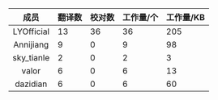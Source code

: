 |    成员    | 翻译数 | 校对数 | 工作量/个 | 工作量/KB |
| :--------: | ------ | ------ | --------- | --------- |
| LYOfficial | 13     | 36     | 36        | 205       |
| Annijiang  | 9      | 0      | 9         | 98        |
| sky_tianle | 2      | 0      | 2         | 3         |
|   valor    | 6      | 0      | 6         | 13        |
|  dazidian  | 6      | 0      | 6         | 60        |


